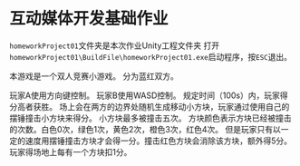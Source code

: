 # 互动媒体开发基础作业

`homeworkProject01`文件夹是本次作业Unity工程文件夹
打开`homeworkProject01\BuildFile\homeworkProject01.exe`启动程序，按`ESC`退出。

本游戏是一个双人竞赛小游戏。
分为蓝红双方。

玩家A使用方向键控制。
玩家B使用WASD控制。
规定时间（100s）内，玩家得分高者获胜。
场上会在两方的边界处随机生成移动小方块，玩家通过使用自己的摆锤撞击小方块来得分。
小方块最多被撞击五次。
方块颜色表示方块已经被撞击的次数。白色0次，绿色1次，黄色2次，橙色3次，红色4次。
但是玩家只有以一定的速度用摆锤撞击方块才会得一分。撞击红色方块会消除该方块，额外得5分。
玩家得场地上每有一个方块扣1分。
